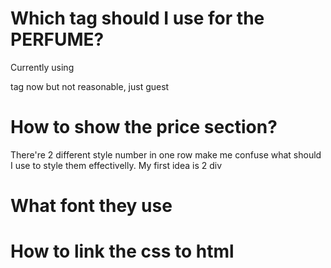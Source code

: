 # Which tag should I use for the PERFUME?
Currently using <p> tag now but not reasonable, just guest

# How to show the price section?
There're 2 different style number in one row make me confuse what should I use to style them effectivelly. My first idea is 2 div

# What font they use

# How to link the css to html